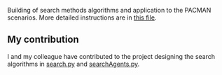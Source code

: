 Building of search methods algorithms and application to the PACMAN scenarios.
More detailed instructions are in [this file](AI_Project1_Instructions.pdf).

## My contribution

I and my colleague have contributed to the project designing the search algorithms in [search.py](search.py) and [searchAgents.py](searchAgents.py).
